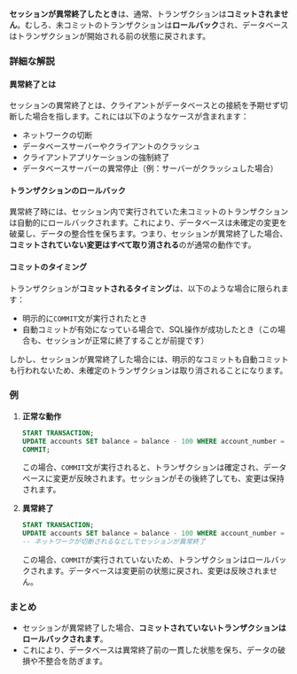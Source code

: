 **セッションが異常終了したとき**は、通常、トランザクションは**コミットされません**。むしろ、未コミットのトランザクションは**ロールバック**され、データベースはトランザクションが開始される前の状態に戻されます。

### 詳細な解説

#### 異常終了とは
セッションの異常終了とは、クライアントがデータベースとの接続を予期せず切断した場合を指します。これには以下のようなケースが含まれます：
- ネットワークの切断
- データベースサーバーやクライアントのクラッシュ
- クライアントアプリケーションの強制終了
- データベースサーバーの異常停止（例：サーバーがクラッシュした場合）

#### トランザクションのロールバック
異常終了時には、セッション内で実行されていた未コミットのトランザクションは自動的にロールバックされます。これにより、データベースは未確定の変更を破棄し、データの整合性を保ちます。つまり、セッションが異常終了した場合、**コミットされていない変更はすべて取り消される**のが通常の動作です。

#### コミットのタイミング
トランザクションが**コミットされるタイミング**は、以下のような場合に限られます：
- 明示的に`COMMIT`文が実行されたとき
- 自動コミットが有効になっている場合で、SQL操作が成功したとき（この場合も、セッションが正常に終了することが前提です）

しかし、セッションが異常終了した場合には、明示的なコミットも自動コミットも行われないため、未確定のトランザクションは取り消されることになります。

### 例
1. **正常な動作**
   ```sql
   START TRANSACTION;
   UPDATE accounts SET balance = balance - 100 WHERE account_number = 123456;
   COMMIT;
   ```
   この場合、`COMMIT`文が実行されると、トランザクションは確定され、データベースに変更が反映されます。セッションがその後終了しても、変更は保持されます。

2. **異常終了**
   ```sql
   START TRANSACTION;
   UPDATE accounts SET balance = balance - 100 WHERE account_number = 123456;
   -- ネットワークが切断されるなどしてセッションが異常終了
   ```
   この場合、`COMMIT`が実行されていないため、トランザクションはロールバックされます。データベースは変更前の状態に戻され、変更は反映されません。

### まとめ
- セッションが異常終了した場合、**コミットされていないトランザクションはロールバックされます**。
- これにより、データベースは異常終了前の一貫した状態を保ち、データの破損や不整合を防ぎます。
